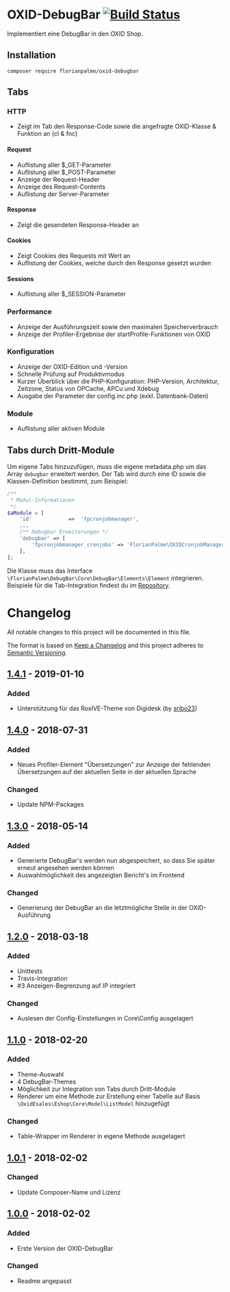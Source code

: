 # OXID-DebugBar [![Build Status](https://travis-ci.org/FlorianPalme/OXID-DebugBar.svg?branch=master)](https://travis-ci.org/FlorianPalme/OXID-DebugBar)

Implementiert eine DebugBar in den OXID Shop.

## Installation

```
composer require florianpalme/oxid-debugbar
```


## Tabs


### HTTP
- Zeigt im Tab den Response-Code sowie die angefragte OXID-Klasse & Funktion an (cl & fnc)

#### Request
- Auflistung aller $_GET-Parameter
- Auflistung aller $_POST-Parameter
- Anzeige der Request-Header
- Anzeige des Request-Contents
- Auflistung der Server-Parameter

#### Response
- Zeigt die gesendeten Response-Header an

#### Cookies
- Zeigt Cookies des Requests mit Wert an
- Auflistung der Cookies, welche durch den Response gesetzt wurden

#### Sessions
- Auflistung aller $_SESSION-Parameter


### Performance
- Anzeige der Ausführungszeit sowie den maximalen Speicherverbrauch
- Anzeige der Profiler-Ergebnise der startProfile-Funktionen von OXID


### Konfiguration
- Anzeige der OXID-Edition und -Version
- Schnelle Prüfung auf Produktivmodus
- Kurzer Überblick über die PHP-Konfiguration: PHP-Version, Architektur, Zeitzone, Status von OPCache, APCu und Xdebug
- Ausgabe der Parameter der config.inc.php (exkl. Datenbank-Daten)


### Module
- Auflistung aller aktiven Module


## Tabs durch Dritt-Module
Um eigene Tabs hinzuzufügen, muss die eigene metadata.php um das Array ```debugbar``` erweitert werden.
Der Tab wird durch eine ID sowie die Klassen-Definition bestimmt, zum Beispiel:
```php
/**
 * Modul-Informationen
 */
$aModule = [
    'id'			=>	'fpcronjobmanager',
    ...
    /** Debugbar Erweiterungen */
    'debugbar' => [
        'fpcronjobmanager_cronjobs' => 'FlorianPalme\OXIDCronjobManager\Core\DebugBar\Elements\Cronjobs',
    ],
];
```

Die Klasse muss das Interface ```\FlorianPalme\DebugBar\Core\DebugBar\Elements\Element``` integrieren.
Beispiele für die Tab-Integration findest du im [Repository](https://github.com/FlorianPalme/OXID-DebugBar/tree/master/Core/DebugBar/Elements).


# Changelog
All notable changes to this project will be documented in this file.

The format is based on [Keep a Changelog](http://keepachangelog.com/en/1.0.0/)
and this project adheres to [Semantic Versioning](http://semver.org/spec/v2.0.0.html).


## [1.4.1] - 2019-01-10
### Added
- Unterstützung für das RoxIVE-Theme von Digidesk (by [sribo23](https://github.com/sribo23))


## [1.4.0] - 2018-07-31
### Added
- Neues Profiler-Element "Übersetzungen" zur Anzeige der fehlenden Übersetzungen auf der aktuellen Seite in der aktuellen Sprache

### Changed
- Update NPM-Packages


## [1.3.0] - 2018-05-14
### Added
- Generierte DebugBar's werden nun abgespeichert, so dass Sie später erneut angesehen werden können
- Auswahlmöglichkeit des angezeigten Bericht's im Frontend

### Changed
- Generierung der DebugBar an die letztmögliche Stelle in der OXID-Ausführung


## [1.2.0] - 2018-03-18
### Added
- Unittests
- Travis-Integration
- #3 Anzeigen-Begrenzung auf IP integriert

### Changed
- Auslesen der Config-Einstellungen in Core\Config ausgelagert


## [1.1.0] - 2018-02-20
### Added
- Theme-Auswahl
- 4 DebugBar-Themes
- Möglichkeit zur Integration von Tabs durch Dritt-Module
- Renderer um eine Methode zur Erstellung einer Tabelle auf Basis ```\OxidEsales\Eshop\Core\Model\ListModel``` hinzugefügt

### Changed
- Table-Wrapper im Renderer in eigene Methode ausgelagert


## [1.0.1] - 2018-02-02
### Changed
- Update Composer-Name und Lizenz


## [1.0.0] - 2018-02-02
### Added
- Erste Version der OXID-DebugBar

### Changed
- Readme angepasst


[1.4.1]: https://github.com/FlorianPalme/OXID-DebugBar/releases/tag/1.4.1
[1.4.0]: https://github.com/FlorianPalme/OXID-DebugBar/releases/tag/1.4.0
[1.3.0]: https://github.com/FlorianPalme/OXID-DebugBar/releases/tag/1.3.0
[1.2.0]: https://github.com/FlorianPalme/OXID-DebugBar/releases/tag/1.2.0
[1.1.0]: https://github.com/FlorianPalme/OXID-DebugBar/releases/tag/1.1.0
[1.0.1]: https://github.com/FlorianPalme/OXID-DebugBar/releases/tag/1.0.1
[1.0.0]: https://github.com/FlorianPalme/OXID-DebugBar/releases/tag/1.0.0
